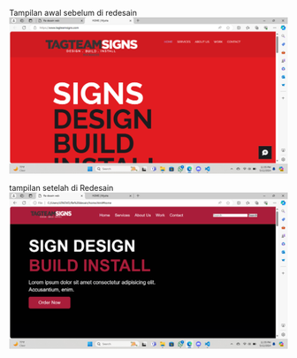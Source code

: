 Tampilan awal sebelum di redesain
![alt text](https://github.com/rusmiati071/Rusmiati-Re-desain-web/blob/main/Re%20desain/Screenshot%202024-05-12%20233527.png?raw=true)

tampilan setelah di Redesain
![alt text](https://github.com/rusmiati071/Rusmiati-Re-desain-web/blob/main/Re%20desain/Screenshot%202024-05-12%20233536.png?raw=true)
